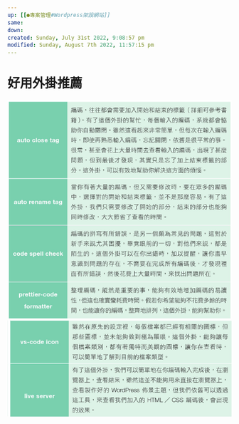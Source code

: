 ```yaml
---
up: [[●專案管理#Wordpress架設網站]]
same: 
down: 
created: Sunday, July 31st 2022, 9:08:57 pm
modified: Sunday, August 7th 2022, 11:57:15 pm
---
```

# 好用外掛推薦

![01|00](https://raw.githubusercontent.com/hoonsor/upgit-Obsidian/main/2022/07/31/upgit_20220731_1659272947.png)
![01|700](https://raw.githubusercontent.com/hoonsor/upgit-Obsidian/main/2022/07/31/upgit_20220731_1659272982.png)


